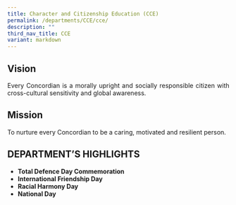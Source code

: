 ```yaml
---
title: Character and Citizenship Education (CCE)
permalink: /departments/CCE/cce/
description: ""
third_nav_title: CCE
variant: markdown
---
```

<h2>Vision</h2>

<p style="text-align:justify">Every Concordian is a morally upright and socially responsible citizen with cross-cultural sensitivity and global awareness.

</p><h2>Mission</h2>

<p style="text-align:justify">To nurture every Concordian to be a caring, motivated and resilient person.

</p><h2>DEPARTMENT’S HIGHLIGHTS</h2>

<ul style="font-weight:bold">
<li>Total Defence Day Commemoration</li>
<li>International Friendship Day</li>
<li>Racial Harmony Day</li>
<li>National Day</li>
</ul>